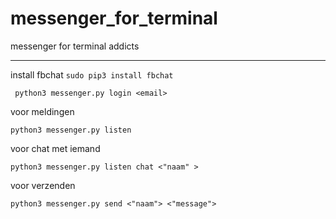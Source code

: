 # messenger_for_terminal
messenger for terminal addicts

-----
install fbchat
`sudo pip3 install fbchat`


` python3 messenger.py login <email>`

voor meldingen

` python3 messenger.py listen `

voor chat met iemand

` python3 messenger.py listen chat <"naam" > `

voor verzenden 

`python3 messenger.py send <"naam"> <"message">`
